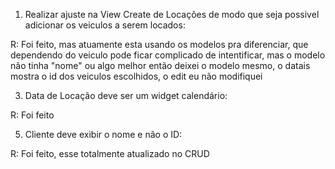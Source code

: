 1. Realizar ajuste na View Create de Locações de modo que seja possivel adicionar os veiculos a serem locados:
   
 R: Foi feito, mas atuamente esta usando os modelos pra diferenciar, que dependendo do veiculo pode ficar complicado de intentificar, mas o modelo não tinha "nome"
ou algo melhor então deixei o modelo mesmo, o datais mostra o id dos veiculos escolhidos, o edit eu não modifiquei
 
3. Data de Locação deve ser um widget calendário:
 
 R: Foi feito
 
5. Cliente deve exibir o nome e não o ID:
    
 R: Foi feito, esse totalmente atualizado no CRUD
